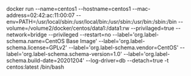 docker run --name=centos1 --hostname=centos1 --mac-address=02:42:ac:11:00:07 --env=PATH=/usr/local/sbin:/usr/local/bin:/usr/sbin:/usr/bin:/sbin:/bin --volume=/volume2/docker/centos/data1:/data1:rw --privilaged=true --network=bridge --privileged --restart=no --label='org.label-schema.name=CentOS Base Image' --label='org.label-schema.license=GPLv2' --label='org.label-schema.vendor=CentOS' --label='org.label-schema.schema-version=1.0' --label='org.label-schema.build-date=20201204' --log-driver=db --detach=true -t centos:latest /bin/bash
